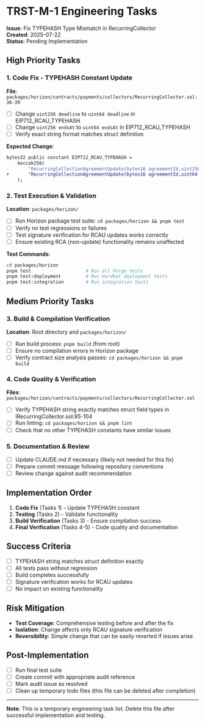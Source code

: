# TRST-M-1 Engineering Tasks

**Issue**: Fix TYPEHASH Type Mismatch in RecurringCollector  
**Created**: 2025-07-22  
**Status**: Pending Implementation

## High Priority Tasks

### 1. Code Fix - TYPEHASH Constant Update
**File**: `packages/horizon/contracts/payments/collectors/RecurringCollector.sol:36-39`

- [ ] Change `uint256 deadline` to `uint64 deadline` in EIP712_RCAU_TYPEHASH
- [ ] Change `uint256 endsAt` to `uint64 endsAt` in EIP712_RCAU_TYPEHASH
- [ ] Verify exact string format matches struct definition

**Expected Change**:
```diff
bytes32 public constant EIP712_RCAU_TYPEHASH =
    keccak256(
-       "RecurringCollectionAgreementUpdate(bytes16 agreementId,uint256 deadline,uint256 endsAt,uint256 maxInitialTokens,uint256 maxOngoingTokensPerSecond,uint32 minSecondsPerCollection,uint32 maxSecondsPerCollection,bytes metadata)"
+       "RecurringCollectionAgreementUpdate(bytes16 agreementId,uint64 deadline,uint64 endsAt,uint256 maxInitialTokens,uint256 maxOngoingTokensPerSecond,uint32 minSecondsPerCollection,uint32 maxSecondsPerCollection,bytes metadata)"
    );
```

### 2. Test Execution & Validation
**Location**: `packages/horizon/`

- [ ] Run Horizon package test suite: `cd packages/horizon && pnpm test`
- [ ] Verify no test regressions or failures
- [ ] Test signature verification for RCAU updates works correctly
- [ ] Ensure existing RCA (non-update) functionality remains unaffected

**Test Commands**:
```bash
cd packages/horizon
pnpm test                    # Run all Forge tests
pnpm test:deployment         # Run Hardhat deployment tests  
pnpm test:integration        # Run integration tests
```

## Medium Priority Tasks

### 3. Build & Compilation Verification
**Location**: Root directory and `packages/horizon/`

- [ ] Run build process: `pnpm build` (from root)
- [ ] Ensure no compilation errors in Horizon package
- [ ] Verify contract size analysis passes: `cd packages/horizon && pnpm build`

### 4. Code Quality & Verification
**Files**: `packages/horizon/contracts/payments/collectors/RecurringCollector.sol`

- [ ] Verify TYPEHASH string exactly matches struct field types in IRecurringCollector.sol:95-104
- [ ] Run linting: `cd packages/horizon && pnpm lint`
- [ ] Check that no other TYPEHASH constants have similar issues

### 5. Documentation & Review
- [ ] Update CLAUDE.md if necessary (likely not needed for this fix)
- [ ] Prepare commit message following repository conventions
- [ ] Review change against audit recommendation

## Implementation Order

1. **Code Fix** (Tasks 1) - Update TYPEHASH constant
2. **Testing** (Tasks 2) - Validate functionality
3. **Build Verification** (Tasks 3) - Ensure compilation success
4. **Final Verification** (Tasks 4-5) - Code quality and documentation

## Success Criteria

- [ ] TYPEHASH string matches struct definition exactly
- [ ] All tests pass without regression
- [ ] Build completes successfully
- [ ] Signature verification works for RCAU updates
- [ ] No impact on existing functionality

## Risk Mitigation

- **Test Coverage**: Comprehensive testing before and after the fix
- **Isolation**: Change affects only RCAU signature verification
- **Reversibility**: Simple change that can be easily reverted if issues arise

## Post-Implementation

- [ ] Run final test suite
- [ ] Create commit with appropriate audit reference
- [ ] Mark audit issue as resolved
- [ ] Clean up temporary todo files (this file can be deleted after completion)

---

**Note**: This is a temporary engineering task list. Delete this file after successful implementation and testing.